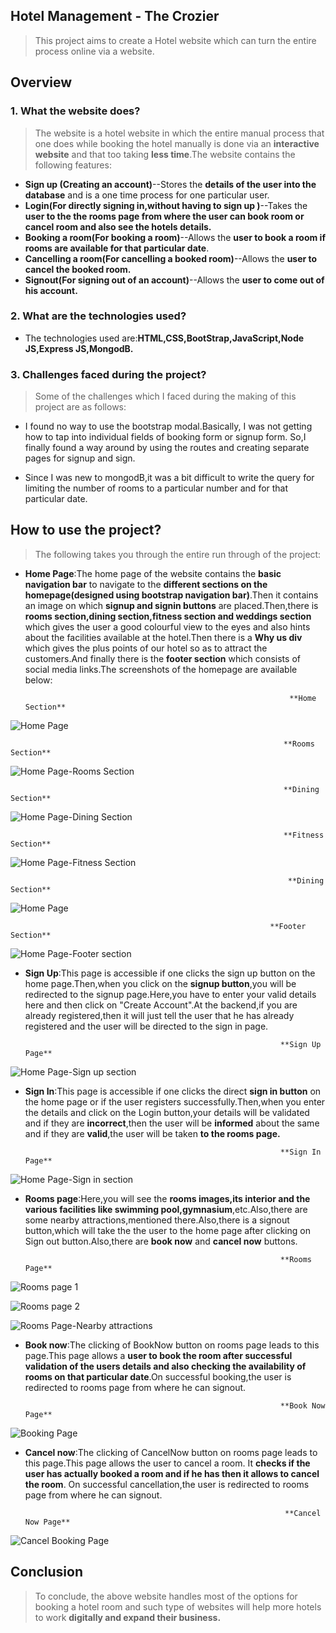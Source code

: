 ## Hotel Management - The Crozier
>This project aims to create a Hotel website which can turn the entire process online via a website.

## Overview
### 1. What the website does?
> The website is a hotel website in which the entire manual process that one does while booking the hotel manually is done via an **interactive website** and that too taking **less time**.The website contains the following features:
- **Sign up (Creating an account)**--Stores the **details of the user into the database** and is a one time process for one particular user.
- **Login(For directly signing in,without having to sign up )**--Takes the **user to the the rooms page from where the user can book room or cancel room and also see the hotels details.**
- **Booking a room(For booking a room)**--Allows the **user to book a room if rooms are available for that particular date**.
- **Cancelling a room(For cancelling a booked room)**--Allows the **user to cancel the booked room.**
- **Signout(For signing out of an account)**--Allows the **user to come out of his account.**

### 2. What are the technologies used?
- The technologies used are:**HTML,CSS,BootStrap,JavaScript,Node JS,Express JS,MongodB.**
### 3.  Challenges faced during the project?
> Some of the challenges which I faced during the making of this project are as follows:
- I found no way to use the bootstrap modal.Basically, I was not getting how to tap into individual fields of  booking form or signup form. So,I finally found a way around by using the routes and creating separate pages for signup and sign.

- Since I was new to mongodB,it was a bit difficult to write the query for limiting the number of rooms to a particular number and for that particular date.


## How to use the project?
> The following takes you through the entire run through of the project:

- **Home Page**:The home page of the website contains the **basic navigation bar** to navigate to the **different sections on the homepage(designed using bootstrap navigation bar)**.Then it contains an image on which **signup and signin buttons** are placed.Then,there is **rooms section,dining section,fitness section and weddings section** which gives the user a good colourful view to the eyes and also hints about the facilities available at the hotel.Then there is a **Why us div** which gives the plus points of our hotel so as to attract the customers.And finally there is the **footer section** which consists of social media links.The screenshots of the homepage are available below:
                                                                 
                                                                 **Home Section**
                                                                 
                                                                 
![Home Page](https://github.com/viraj2002/ProjectHotelManagement/blob/master/readmeimages/homepagereadmeimages1_2.png)
                                                                 
                                                                 
                                                                 **Rooms Section**
                                                                 
                                                                 

![Home Page-Rooms Section](https://github.com/viraj2002/ProjectHotelManagement/blob/master/readmeimages/homepageroomsreadmeimages2_2.png)

                                                                 
                                                                 **Dining Section**

![Home Page-Dining Section](https://github.com/viraj2002/ProjectHotelManagement/blob/master/readmeimages/homepagediningreadmeimages3_2.png)

                                                                 
                                                                 **Fitness Section**

![Home Page-Fitness Section](https://github.com/viraj2002/ProjectHotelManagement/blob/master/readmeimages/homepagefitnessreadmeimages3_2.png)
                                                        
                                                                  **Dining Section**

![Home Page](https://github.com/viraj2002/ProjectHotelManagement/blob/master/readmeimages/homepageweddingsreadmeimages3_3.png)

                                                              **Footer Section**

![Home Page-Footer section](https://github.com/viraj2002/ProjectHotelManagement/blob/master/readmeimages/homepagefooterreadmeimages3_2.png)


- **Sign Up**:This page is accessible if one clicks the sign up button on the home page.Then,when you click on the **signup button**,you will be redirected to the signup page.Here,you have to enter your valid details here and then click on "Create Account".At the backend,if you are already registered,then it will just tell the user that he has already registered and the user will be directed to the sign in page.
                                                             
                                                             
                                                               **Sign Up Page**
                                                               

![Home Page-Sign up section](https://github.com/viraj2002/ProjectHotelManagement/blob/master/readmeimages/signupreadmeimages3_2.png)


- **Sign In**:This page is accessible if one clicks the direct **sign in button** on the home page or if the user registers successfully.Then,when you enter the details and click on the Login button,your details will be validated and if they are **incorrect**,then the user will be **informed** about the same and if they are **valid**,the user will be taken **to the rooms page.**
                                                    
                                                    
                                                               **Sign In Page**
                                                               

![Home Page-Sign in section](https://github.com/viraj2002/ProjectHotelManagement/blob/master/readmeimages/signinreadmeimages3_2.png)


- **Rooms page**:Here,you will see the **rooms images,its interior and the various facilities like swimming pool,gymnasium**,etc.Also,there are some nearby attractions,mentioned there.Also,there is a signout button,which will take the the user to the home page after clicking on Sign out button.Also,there are **book now** and **cancel now** buttons.
  
                                                               
                                                               **Rooms  Page**
                                                             
                                                             
![Rooms page 1 ](https://github.com/viraj2002/ProjectHotelManagement/blob/master/readmeimages/roomspagereadmeimages1_2.png)

![Rooms page 2](https://github.com/viraj2002/ProjectHotelManagement/blob/master/readmeimages/roomspagereadmeimages2_2.png)

![Rooms Page-Nearby attractions](https://github.com/viraj2002/ProjectHotelManagement/blob/master/readmeimages/roomspagereadmeimages3_2.png)


- **Book now**:The clicking of BookNow button on rooms page leads to this page.This page allows a **user to book the room after successful validation of the users details and also checking the availability of rooms on that particular date**.On successful booking,the user is redirected to rooms page from where he can signout.

                                                               
                                                               **Book Now Page**
                                                                
                                                                
![Booking  Page](https://github.com/viraj2002/ProjectHotelManagement/blob/master/readmeimages/bookingspagereadmeimages3_2.png)


- **Cancel now**:The clicking of CancelNow button on rooms page leads to this page.This page allows the user to cancel a room. It **checks if the user has actually booked a room and if he has then it allows to cancel the room**. On successful cancellation,the user is redirected to rooms page from where he can signout.
                                                                        
                                                                        
                                                                **Cancel Now Page**
  
![Cancel Booking Page](https://github.com/viraj2002/ProjectHotelManagement/blob/master/readmeimages/cancelbookingspagereadmeimages3_2.png)

## Conclusion
>To conclude, the above website handles most of the options for booking a hotel room and such type of websites will help more hotels to work **digitally and expand their business.**


   










